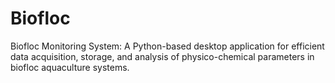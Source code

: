 # Biofloc
Biofloc Monitoring System: A Python-based desktop application for efficient data acquisition, storage, and analysis of physico-chemical parameters in biofloc aquaculture systems.
